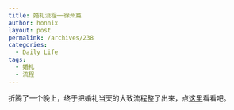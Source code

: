 ```yaml
---
title: 婚礼流程──徐州篇
author: honnix
layout: post
permalink: /archives/238
categories:
  - Daily Life
tags:
  - 婚礼
  - 流程
---
```

折腾了一个晚上，终于把婚礼当天的大致流程整了出来，点<a title="婚礼当天流程" href="http://honnix.com/thewiki/MarriageBible/Xuzhou/Sequence" target="_blank">这里</a>看看吧。